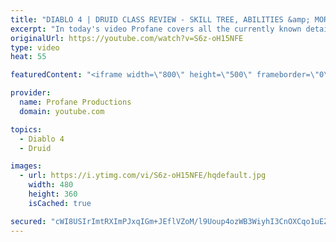 ```yaml
---
title: "DIABLO 4 | DRUID CLASS REVIEW - SKILL TREE, ABILITIES &amp; MORE!"
excerpt: "In today's video Profane covers all the currently known details on the Druid. The Druid is one of three currently known classes available in Diablo 4. Thanks ..."
originalUrl: https://youtube.com/watch?v=S6z-oH15NFE
type: video
heat: 55

featuredContent: "<iframe width=\"800\" height=\"500\" frameborder=\"0\" src=\"https://www.youtube.com/embed/S6z-oH15NFE\" allow=\"accelerometer; autoplay; encrypted-media; gyroscope; picture-in-picture\" allowfullscreen></iframe>"

provider:
  name: Profane Productions
  domain: youtube.com

topics:
  - Diablo 4
  - Druid

images:
  - url: https://i.ytimg.com/vi/S6z-oH15NFE/hqdefault.jpg
    width: 480
    height: 360
    isCached: true

secured: "cWI8USIrImtRXImPJxqIGm+JEflVZoM/l9Uoup4ozWB3WiyhI3CnOXCqo1uEZc0AllIkBKtZ1pajPwxoRqI3byvyuceEPkYTIL0OO7MmgmoYUpNb48t6hMq28nl/Lkwj8nSxNqTyYJUwBeShbTs1Ey36DYuoPbGmk2fWQ+BSwgSW45NdyuiTrMjXh/qnI4mMDFrg+eLoWW20c4+HcG3bZrB/jAWxGS9saB6fHD6NnREmjZRISOFjHulMxo6TnAM1tX/arEfx2IAOzCIA9z1vzJLzH7oSKdUJIapEvUHskmRzjZ1W1jlne1Qq4uiEWCQoOhmXXBnJldplxlXcuOF37US/nwePBIg6BCfSNUMUqnykiIOHTmq0U+0AObTrEPUi6KR1LMz5suHxIpnRRcZG4g==;1/40IBYdWGWB7cVeHW72rQ=="
---
```


